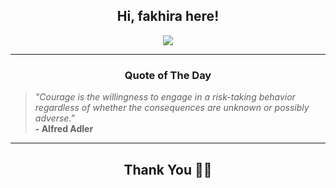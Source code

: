 <h2 align="center"> Hi, fakhira here!</h2>

<p align="center">
<a href="https://github.com/fakhiralkda" alt="github streak"><img src="https://dvst-streak.herokuapp.com/?user=fakhiralkda&theme=tokyonight&fire=DD472C"></a>
</p>

<hr>
<h3 align="center">Quote of The Day</h3>
<p align="center">
<blockquote>
<i>"Courage is the willingness to engage in a risk-taking behavior regardless of whether the consequences are unknown or possibly adverse."</i>
<br>
<b>- Alfred Adler</b>
</blockquote>
</p>


<hr>
<h2 align="center">Thank You 🙏🏼</h2>
